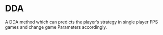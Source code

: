 # DDA
A DDA method which can predicts the player’s strategy in single player FPS games and change game Parameters accordingly.
